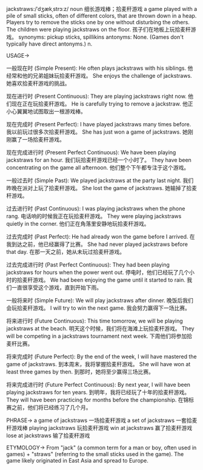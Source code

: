 jackstraws:/ˈdʒækˌstrɔːz/
noun
细长游戏棒；拾麦秆游戏
a game played with a pile of small sticks, often of different colors, that are thrown down in a heap. Players try to remove the sticks one by one without disturbing the others.
The children were playing jackstraws on the floor. 孩子们在地板上玩拾麦秆游戏。
synonyms: pickup sticks, spillikins
antonyms: None.  (Games don't typically have direct antonyms.)
n.


USAGE->

一般现在时 (Simple Present):
He often plays jackstraws with his siblings. 他经常和他的兄弟姐妹玩拾麦秆游戏。
She enjoys the challenge of jackstraws. 她喜欢拾麦秆游戏的挑战。

现在进行时 (Present Continuous):
They are playing jackstraws right now. 他们现在正在玩拾麦秆游戏。
He is carefully trying to remove a jackstraw. 他正小心翼翼地试图取出一根游戏棒。

现在完成时 (Present Perfect):
I have played jackstraws many times before. 我以前玩过很多次拾麦秆游戏。
She has just won a game of jackstraws. 她刚刚赢了一场拾麦秆游戏。

现在完成进行时 (Present Perfect Continuous):
We have been playing jackstraws for an hour. 我们玩拾麦秆游戏已经一个小时了。
They have been concentrating on the game all afternoon. 他们整个下午都专注于这个游戏。

一般过去时 (Simple Past):
We played jackstraws at the party last night. 我们昨晚在派对上玩了拾麦秆游戏。
She lost the game of jackstraws. 她输掉了拾麦秆游戏。

过去进行时 (Past Continuous):
I was playing jackstraws when the phone rang. 电话响的时候我正在玩拾麦秆游戏。
They were playing jackstraws quietly in the corner. 他们正在角落里安静地玩拾麦秆游戏。

过去完成时 (Past Perfect):
He had already won the game before I arrived. 在我到达之前，他已经赢得了比赛。
She had never played jackstraws before that day. 在那一天之前，她从未玩过拾麦秆游戏。

过去完成进行时 (Past Perfect Continuous):
They had been playing jackstraws for hours when the power went out. 停电时，他们已经玩了几个小时的拾麦秆游戏。
We had been enjoying the game until it started to rain.  我们一直很享受这个游戏，直到开始下雨。


一般将来时 (Simple Future):
We will play jackstraws after dinner. 晚饭后我们会玩拾麦秆游戏。
I will try to win the next game. 我会努力赢得下一场比赛。

将来进行时 (Future Continuous):
This time tomorrow, we will be playing jackstraws at the beach. 明天这个时候，我们将在海滩上玩拾麦秆游戏。
They will be competing in a jackstraws tournament next week. 下周他们将参加拾麦秆比赛。

将来完成时 (Future Perfect):
By the end of the week, I will have mastered the game of jackstraws. 到本周末，我将掌握拾麦秆游戏。
She will have won at least three games by then. 到那时，她将至少赢得三场比赛。

将来完成进行时 (Future Perfect Continuous):
By next year, I will have been playing jackstraws for ten years. 到明年，我将已经玩了十年的拾麦秆游戏。
They will have been practicing for months before the championship. 在锦标赛之前，他们将已经练习了几个月。


PHRASE->
a game of jackstraws 一场拾麦秆游戏
a set of jackstraws 一套拾麦秆游戏棒
playing jackstraws 玩拾麦秆游戏
win at jackstraws 赢了拾麦秆游戏
lose at jackstraws 输了拾麦秆游戏


ETYMOLOGY->
From "jack" (a common term for a man or boy, often used in games) + "straws" (referring to the small sticks used in the game). The game likely originated in East Asia and spread to Europe.
